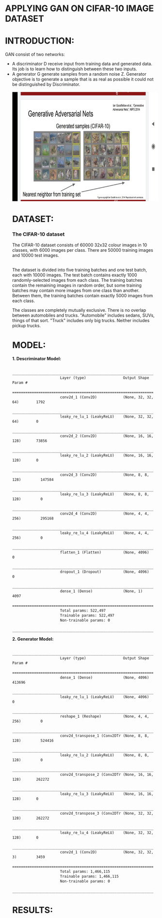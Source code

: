 # APPLYING GAN ON CIFAR-10 IMAGE DATASET

# INTRODUCTION:

GAN consist of two networks:
<ul>
  <li>A discriminator D receive input from training data and generated data. Its job is to learn how to distinguish between these two inputs.</li>
  <li>A generator G generate samples from a random noise Z. Generator objective is to generate a sample that is as real as possible it could not be distinguished by        Discriminator.</li>
<br>
<img src = "https://github.com/AYUSH-ISHAN/GANS_on_CIFAR-10/blob/main/GANS.jpg" height = "360" width = "660"/>
  
# DATASET:

<h3><B>The CIFAR-10 dataset</B></h3>
The CIFAR-10 dataset consists of 60000 32x32 colour images in 10 classes, with 6000 images per class. There are 50000 training images and 10000 test images.<br>
<br>
<p>The dataset is divided into five training batches and one test batch, each with 10000 images. The test batch contains exactly 1000 randomly-selected images from each class. The training batches contain the remaining images in random order, but some training batches may contain more images from one class than another. Between them, the training batches contain exactly 5000 images from each class.</p>
The classes are completely mutually exclusive. There is no overlap between automobiles and trucks. "Automobile" includes sedans, SUVs, things of that sort. "Truck" includes only big trucks. Neither includes pickup trucks.

# MODEL:
  
  <B>1. Descriminator Model:</B>
  
                          _________________________________________________________________
                          Layer (type)                 Output Shape              Param #
                          =================================================================
                          conv2d_1 (Conv2D)            (None, 32, 32, 64)        1792
                          _________________________________________________________________
                          leaky_re_lu_1 (LeakyReLU)    (None, 32, 32, 64)        0
                          _________________________________________________________________
                          conv2d_2 (Conv2D)            (None, 16, 16, 128)       73856
                          _________________________________________________________________
                          leaky_re_lu_2 (LeakyReLU)    (None, 16, 16, 128)       0
                          _________________________________________________________________
                          conv2d_3 (Conv2D)            (None, 8, 8, 128)         147584
                          _________________________________________________________________
                          leaky_re_lu_3 (LeakyReLU)    (None, 8, 8, 128)         0
                          _________________________________________________________________
                          conv2d_4 (Conv2D)            (None, 4, 4, 256)         295168
                          _________________________________________________________________
                          leaky_re_lu_4 (LeakyReLU)    (None, 4, 4, 256)         0
                          _________________________________________________________________
                          flatten_1 (Flatten)          (None, 4096)              0
                          _________________________________________________________________
                          dropout_1 (Dropout)          (None, 4096)              0
                          _________________________________________________________________
                          dense_1 (Dense)              (None, 1)                 4097
                          =================================================================
                          Total params: 522,497
                          Trainable params: 522,497
                          Non-trainable params: 0
                          _________________________________________________________________
  <B>2. Generator Model:</B><br>

  
                          _________________________________________________________________
                          Layer (type)                 Output Shape              Param #
                          =================================================================
                          dense_1 (Dense)              (None, 4096)              413696
                          _________________________________________________________________
                          leaky_re_lu_1 (LeakyReLU)    (None, 4096)              0
                          _________________________________________________________________
                          reshape_1 (Reshape)          (None, 4, 4, 256)         0
                          _________________________________________________________________
                          conv2d_transpose_1 (Conv2DTr (None, 8, 8, 128)         524416
                          _________________________________________________________________
                          leaky_re_lu_2 (LeakyReLU)    (None, 8, 8, 128)         0
                          _________________________________________________________________
                          conv2d_transpose_2 (Conv2DTr (None, 16, 16, 128)       262272
                          _________________________________________________________________
                          leaky_re_lu_3 (LeakyReLU)    (None, 16, 16, 128)       0
                          _________________________________________________________________
                          conv2d_transpose_3 (Conv2DTr (None, 32, 32, 128)       262272
                          _________________________________________________________________
                          leaky_re_lu_4 (LeakyReLU)    (None, 32, 32, 128)       0
                          _________________________________________________________________
                          conv2d_1 (Conv2D)            (None, 32, 32, 3)         3459
                          =================================================================
                          Total params: 1,466,115
                          Trainable params: 1,466,115
                          Non-trainable params: 0
                          _________________________________________________________________
  

# RESULTS:
  




